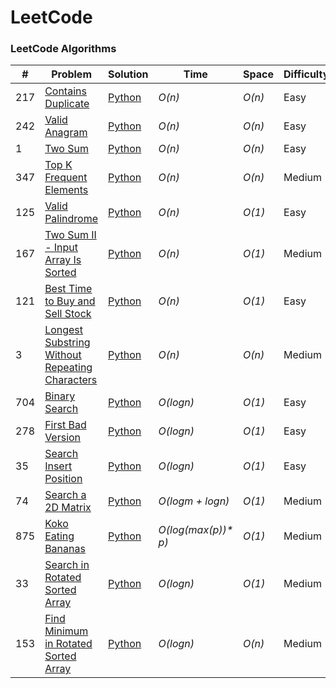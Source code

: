 LeetCode
========

### LeetCode Algorithms
 
 


| # | Problem | Solution | Time | Space | Difficulty |
|---| ------- | -------- | ---- | ----- | ---------- |
|217|[Contains Duplicate](https://leetcode.com/problems/contains-duplicate/) | [Python](./Arrays/ContainsDuplicate/containsDuplicate.py)|_O(n)_|_O(n)_|Easy|
|242|[Valid Anagram](https://leetcode.com/problems/valid-anagram/) | [Python](./Arrays/ValidAnagram/validAnagram.py)|_O(n)_|_O(n)_|Easy|
|1|[Two Sum](https://leetcode.com/problems/two-sum/) | [Python](./Arrays/TwoSum/twoSum.py)|_O(n)_|_O(n)_|Easy|
|347|[Top K Frequent Elements](https://leetcode.com/problems/top-k-frequent-elements/) | [Python](./Arrays/TopKFrequentElements/topKFrequentElements.py)|_O(n)_|_O(n)_|Medium|
|125|[Valid Palindrome](https://leetcode.com/problems/valid-palindrome/) | [Python](./TwoPointers/ValidPalindrome/validPalindrome.py)|_O(n)_|_O(1)_|Easy|
|167|[Two Sum II - Input Array Is Sorted](https://leetcode.com/problems/two-sum-ii-input-array-is-sorted/) | [Python](./TwoPointers/TwoSumIiInputArrayIsSorted/twoSumIiInputArrayIsSorted.py)|_O(n)_|_O(1)_|Medium|
|121|[Best Time to Buy and Sell Stock](https://leetcode.com/problems/best-time-to-buy-and-sell-stock/submissions/) | [Python](./SlidingWindows/BestTimeToBuyAndSellStock/bestTimeToBuyAndSellStock.py)|_O(n)_|_O(1)_|Easy|
|3|[Longest Substring Without Repeating Characters](https://leetcode.com/problems/longest-substring-without-repeating-characters/) | [Python](./SlidingWindow/LongestSubstringWithoutRepeatingCharacters/longestSubstringWithoutRepeatingCharacters.py)|_O(n)_|_O(n)_|Medium|
|704|[Binary Search](https://leetcode.com/problems/binary-search) | [Python](./BinarySearch/BinarySearch/binarySearch.py)|_O(logn)_|_O(1)_|Easy|
|278|[First Bad Version](https://leetcode.com/problems/first-bad-version/) | [Python](./BinarySearch/FirstBadVersion/firstBadVersion.py)|_O(logn)_|_O(1)_|Easy|
|35|[Search Insert Position](https://leetcode.com/problems/search-insert-position/) | [Python](./BinarySearch/SearchInsertPosition/searchInsertPosition.py)|_O(logn)_|_O(1)_|Easy|
|74|[Search a 2D Matrix](https://leetcode.com/problems/search-a-2d-matrix/) | [Python](./BinarySearch/SearchA2dMatrix/searchA2dMatrix.py)|_O(logm + logn)_|_O(1)_|Medium|
|875|[Koko Eating Bananas](https://leetcode.com/problems/koko-eating-bananas) | [Python](./BinarySearch/KokoEatingBananas/kokoEatingBananas.py)|_O(log(max(p))* p)_|_O(1)_|Medium|
|33|[Search in Rotated Sorted Array](https://leetcode.com/problems/search-in-rotated-sorted-array/) | [Python](./BinarySearch/SearchInRotatedSortedArray/searchInRotatedSortedArray.py)|_O(logn)_|_O(1)_|Medium|
|153|[Find Minimum in Rotated Sorted Array](https://leetcode.com/problems/find-minimum-in-rotated-sorted-array/) | [Python](./BinarySearch/FindMinimumInRotatedSortedArray/findMinimumInRotatedSortedArray.py)|_O(logn)_|_O(n)_|Medium|

